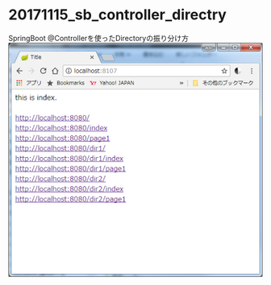 # 20171115_sb_controller_directry
SpringBoot
@Controllerを使ったDirectoryの振り分け方
<img src="https://github.com/ringo-apo/20171115_sb_controller_directry/blob/master/20171129.png" alt="エビフライトライアングル" title="サンプル"><br/>
